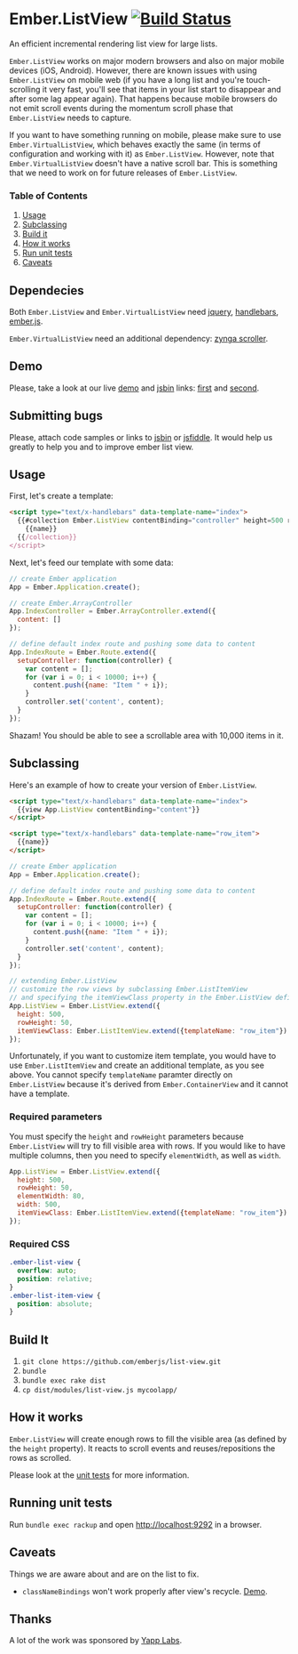 # Ember.ListView [![Build Status](https://secure.travis-ci.org/emberjs/list-view.png?branch=master)](http://travis-ci.org/emberjs/list-view)

An efficient incremental rendering list view for large lists.

`Ember.ListView` works on major modern browsers and also on major mobile devices (iOS, Android).
However, there are known issues with using `Ember.ListView` on mobile web (if you have a long list
and you're touch-scrolling it very fast, you'll see that items in your list start to disappear
and after some lag appear again). That happens because mobile browsers do not emit scroll events
during the momentum scroll phase that `Ember.ListView` needs to capture.

If you want to have something running on mobile, please make sure to use `Ember.VirtualListView`,
which behaves exactly the same (in terms of configuration and working with it) as `Ember.ListView`.
However, note that `Ember.VirtualListView` doesn't have a native scroll bar. This is something that
we need to work on for future releases of `Ember.ListView`.

### Table of Contents

1. [Usage](#usage)
1. [Subclassing](#subclassing)
1. [Build it](#build-it)
1. [How it works](#how-it-works)
1. [Run unit tests](#running-unit-tests)
1. [Caveats](#caveats)

## Dependecies

Both `Ember.ListView` and `Ember.VirtualListView` need [jquery](http://jquery.com/),
[handlebars](http://handlebarsjs.com), [ember.js](http://emberjs.com).

`Ember.VirtualListView` need an additional dependency: [zynga scroller](https://github.com/zynga/scroller).

## Demo

Please, take a look at our live [demo](http://emberjs.com/list-view) and [jsbin](http://jsbin.com/) links:
[first](http://jsbin.com/omobov/1/edit) and [second](http://jsbin.com/omobov/3/edit).

## Submitting bugs

Please, attach code samples or links to [jsbin](http://jsbin.com/) or [jsfiddle](http://jsfiddle.net/).
It would help us greatly to help you and to improve ember list view.

## Usage

First, let's create a template:
``` html
<script type="text/x-handlebars" data-template-name="index">
  {{#collection Ember.ListView contentBinding="controller" height=500 rowHeight=50 width=500}}
    {{name}}
  {{/collection}}
</script>
```

Next, let's feed our template with some data:
``` javascript
// create Ember application
App = Ember.Application.create();

// create Ember.ArrayController
App.IndexController = Ember.ArrayController.extend({
  content: []
});

// define default index route and pushing some data to content
App.IndexRoute = Ember.Route.extend({
  setupController: function(controller) {
    var content = [];
    for (var i = 0; i < 10000; i++) {
      content.push({name: "Item " + i});
    }
    controller.set('content', content);
  }
});
```

Shazam! You should be able to see a scrollable area with 10,000 items in it.

## Subclassing

Here's an example of how to create your version of ```Ember.ListView```.

``` html
<script type="text/x-handlebars" data-template-name="index">
  {{view App.ListView contentBinding="content"}}
</script>

<script type="text/x-handlebars" data-template-name="row_item">
  {{name}}
</script>
```

``` javascript
// create Ember application
App = Ember.Application.create();

// define default index route and pushing some data to content
App.IndexRoute = Ember.Route.extend({
  setupController: function(controller) {
    var content = [];
    for (var i = 0; i < 10000; i++) {
      content.push({name: "Item " + i});
    }
    controller.set('content', content);
  }
});

// extending Ember.ListView
// customize the row views by subclassing Ember.ListItemView
// and specifying the itemViewClass property in the Ember.ListView definition
App.ListView = Ember.ListView.extend({
  height: 500,
  rowHeight: 50,
  itemViewClass: Ember.ListItemView.extend({templateName: "row_item"})
});
```

Unfortunately, if you want to customize item template, you would have to use ```Ember.ListItemView```
and create an additional template, as you see above. You cannot specify ```templateName``` paramter
directly on ```Ember.ListView``` because it's derived from ```Ember.ContainerView``` and it cannot have a template.

### Required parameters

You must specify the ```height``` and ```rowHeight``` parameters because ```Ember.ListView``` will try
to fill visible area with rows. If you would like to have multiple columns, then you need to specify
```elementWidth```, as well as ```width```.

``` javascript
App.ListView = Ember.ListView.extend({
  height: 500,
  rowHeight: 50,
  elementWidth: 80,
  width: 500,
  itemViewClass: Ember.ListItemView.extend({templateName: "row_item"})
});
```

### Required CSS

``` css
.ember-list-view {
  overflow: auto;
  position: relative;
}
.ember-list-item-view {
  position: absolute;
}
```
## Build It

1. `git clone https://github.com/emberjs/list-view.git`
2. `bundle`
3. `bundle exec rake dist`
4. `cp dist/modules/list-view.js mycoolapp/`

## How it works

`Ember.ListView` will create enough rows to fill the visible area (as defined by the `height` property). It reacts to scroll events and reuses/repositions the rows as scrolled.

Please look at the [unit tests](https://github.com/emberjs/list-view/blob/master/packages/list-view/tests/list_view_test.js) for more information.

## Running unit tests

Run ```bundle exec rackup``` and open [http://localhost:9292](http://localhost:9292) in a browser.
 
## Caveats

Things we are aware about and are on the list to fix.

+ `classNameBindings` won't work properly after view's recycle. [Demo](http://jsfiddle.net/SPZn4/2/).

## Thanks

A lot of the work was sponsored by [Yapp Labs](https://www.yapp.us/).
